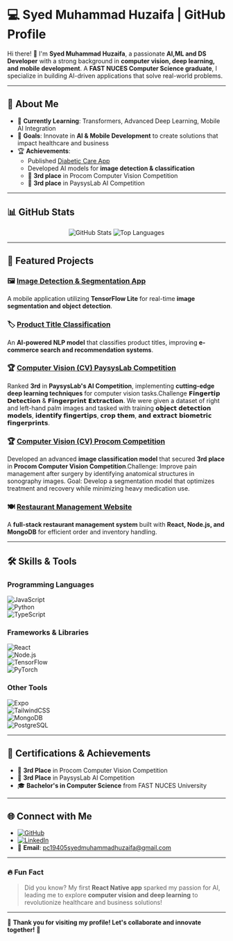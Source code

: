 # 💻 Syed Muhammad Huzaifa | GitHub Profile  

Hi there! 👋 I'm **Syed Muhammad Huzaifa**, a passionate **AI,ML and DS Developer** with a strong background in **computer vision, deep learning, and mobile development**. A **FAST NUCES Computer Science graduate**, I specialize in building AI-driven applications that solve real-world problems.  

---

## 🚀 About Me  

- 🌱 **Currently Learning**: Transformers, Advanced Deep Learning, Mobile AI Integration  
- 💼 **Goals**: Innovate in **AI & Mobile Development** to create solutions that impact healthcare and business  
- 🏆 **Achievements**:  
  - Published [Diabetic Care App](https://github.com/SMH125194055/FirstAppReactNative)  
  - Developed AI models for **image detection & classification**  
  - 🥉 **3rd place** in Procom Computer Vision Competition 
  - 🥉 **3rd place** in PaysysLab AI Competition  

---

## 📊 GitHub Stats  

<div align="center">  
  <img src="https://github-readme-stats.vercel.app/api?username=SMH125194055&show_icons=true&theme=radical" alt="GitHub Stats" />  
  <img src="https://github-readme-stats.vercel.app/api/top-langs/?username=SMH125194055&layout=compact&theme=radical" alt="Top Languages" />  
</div>  

---

## 🌟 Featured Projects  

### 🖼️ [Image Detection & Segmentation App](https://github.com/SMH125194055/ImageDetectionAndSegnmetationApp)  
A mobile application utilizing **TensorFlow Lite** for real-time **image segmentation and object detection**.  

### 🏷️ [Product Title Classification](https://github.com/SMH125194055/Product-Tittle-Classification)  
An **AI-powered NLP model** that classifies product titles, improving **e-commerce search and recommendation systems**.  

### 🏆 [Computer Vision (CV) PaysysLab Competition](https://github.com/SMH125194055/CV-Paysys-Competition)  
Ranked **3rd** in **PaysysLab's AI Competition**, implementing **cutting-edge deep learning techniques** for computer vision tasks.Challenge 𝗙𝗶𝗻𝗴𝗲𝗿𝘁𝗶𝗽 𝗗𝗲𝘁𝗲𝗰𝘁𝗶𝗼𝗻 & 𝗙𝗶𝗻𝗴𝗲𝗿𝗽𝗿𝗶𝗻𝘁 𝗘𝘅𝘁𝗿𝗮𝗰𝘁𝗶𝗼𝗻. We were given a dataset of right and left-hand palm images and tasked with training 𝗼𝗯𝗷𝗲𝗰𝘁 𝗱𝗲𝘁𝗲𝗰𝘁𝗶𝗼𝗻 𝗺𝗼𝗱𝗲𝗹𝘀, 𝗶𝗱𝗲𝗻𝘁𝗶𝗳𝘆 𝗳𝗶𝗻𝗴𝗲𝗿𝘁𝗶𝗽𝘀, 𝗰𝗿𝗼𝗽 𝘁𝗵𝗲𝗺, 𝗮𝗻𝗱 𝗲𝘅𝘁𝗿𝗮𝗰𝘁 𝗯𝗶𝗼𝗺𝗲𝘁𝗿𝗶𝗰 𝗳𝗶𝗻𝗴𝗲𝗿𝗽𝗿𝗶𝗻𝘁𝘀. 

### 🏆 [Computer Vision (CV) Procom Competition](https://github.com/SMH125194055/CV-Procom-Competition)  
Developed an advanced **image classification model** that secured **3rd place** in **Procom Computer Vision Competition**.Challenge: Improve pain management after surgery by identifying anatomical structures in sonography images. Goal: Develop a segmentation model that optimizes treatment and recovery while minimizing heavy medication use.  

### 🍽️ [Restaurant Management Website](https://github.com/SMH125194055/Restaurant-Mangement-Website)  
A **full-stack restaurant management system** built with **React, Node.js, and MongoDB** for efficient order and inventory handling.  

---

## 🛠️ Skills & Tools  

### **Programming Languages**  
![JavaScript](https://img.shields.io/badge/JavaScript-F7DF1E?style=for-the-badge&logo=javascript&logoColor=black)  
![Python](https://img.shields.io/badge/Python-3776AB?style=for-the-badge&logo=python&logoColor=white)  
![TypeScript](https://img.shields.io/badge/TypeScript-007ACC?style=for-the-badge&logo=typescript&logoColor=white)  

### **Frameworks & Libraries**  
![React](https://img.shields.io/badge/React-61DAFB?style=for-the-badge&logo=react&logoColor=black)  
![Node.js](https://img.shields.io/badge/Node.js-339933?style=for-the-badge&logo=nodedotjs&logoColor=white)  
![TensorFlow](https://img.shields.io/badge/TensorFlow-FF6F00?style=for-the-badge&logo=tensorflow&logoColor=white)  
![PyTorch](https://img.shields.io/badge/PyTorch-EE4C2C?style=for-the-badge&logo=pytorch&logoColor=white)  

### **Other Tools**  
![Expo](https://img.shields.io/badge/Expo-000020?style=for-the-badge&logo=expo&logoColor=white)  
![TailwindCSS](https://img.shields.io/badge/TailwindCSS-38B2AC?style=for-the-badge&logo=tailwindcss&logoColor=white)  
![MongoDB](https://img.shields.io/badge/MongoDB-47A248?style=for-the-badge&logo=mongodb&logoColor=white)  
![PostgreSQL](https://img.shields.io/badge/PostgreSQL-316192?style=for-the-badge&logo=postgresql&logoColor=white)  

---

## 🏅 Certifications & Achievements  

- 🥉 **3rd Place** in Procom Computer Vision Competition  
- 🥉 **3rd Place** in PaysysLab AI Competition  
- 🎓 **Bachelor's in Computer Science** from FAST NUCES University    

---

## 🌐 Connect with Me  

- [![GitHub](https://img.shields.io/badge/GitHub-100000?style=for-the-badge&logo=github&logoColor=white)](https://github.com/SMH125194055)  
- [![LinkedIn](https://img.shields.io/badge/LinkedIn-0077B5?style=for-the-badge&logo=linkedin&logoColor=white)](https://www.linkedin.com/in/syed-muhammad-huzaifa-903927221/)  
- 📧 **Email**: pc19405syedmuhammadhuzaifa@gmail.com  

---

### 🔥 Fun Fact  
> Did you know? My first **React Native app** sparked my passion for AI, leading me to explore **computer vision and deep learning** to revolutionize healthcare and business solutions!  

---

🌟 **Thank you for visiting my profile! Let's collaborate and innovate together!** 🚀

